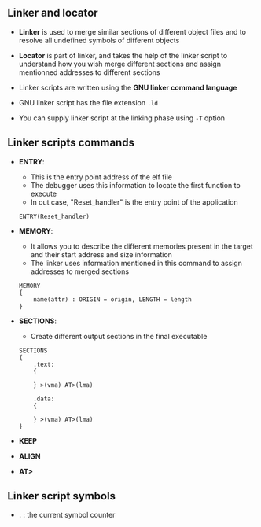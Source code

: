 ## Linker and locator  

- **Linker** is used to merge similar sections of different object files and to resolve all undefined symbols of different objects 

- **Locator** is part of linker, and takes the help of the linker script to understand how you wish merge different sections and assign mentionned addresses to different sections  

- Linker scripts are written using the **GNU linker command language** 

- GNU linker script has the file extension `.ld`

- You can supply linker script at the linking phase using `-T` option 


## Linker scripts commands 

- **ENTRY**:
    - This is the entry point address of the elf file
    - The debugger uses this information to locate the first function to execute 
    - In out case, "Reset_handler" is the entry point of the application
    ```ld
    ENTRY(Reset_handler)
    ```

- **MEMORY**:
    - It allows you to describe the different memories present in the target and their start address and size information 
    - The linker uses information mentioned in this command to assign addresses to merged sections 
    ```ld
    MEMORY 
    {
        name(attr) : ORIGIN = origin, LENGTH = length
    }
    ```

- **SECTIONS**: 
    - Create different output sections in the final executable 
    ```ld
    SECTIONS
    {
        .text: 
        {

        } >(vma) AT>(lma)

        .data: 
        {

        } >(vma) AT>(lma)
    }
- **KEEP**

- **ALIGN**

- **AT>**

## Linker script symbols 
- . : the current symbol counter 